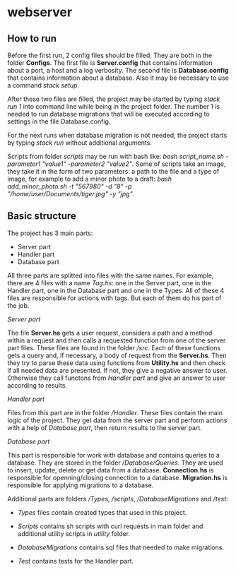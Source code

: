 # webserver

## How to run
Before the first run, 2 config files should be filled. They are both in the folder **Configs**.
The first file is **Server.config** that contains information about a port, a host and a log verbosity.
The second file is **Database.config** that contains information about a database.
Also it may be necessary to use a command *stack setup*.

After these two files are filled, the project may be started by typing *stack run 1* into command line while being in the project folder. The number 1 is needed to run database migrations that will be executed according to settings in the file Database.config.

For the next runs when database migration is not needed, the project starts by typing *stack run* without additional arguments.

Scripts from folder *scripts* may be run with bash like: *bash script_name.sh -parameter1 "value1" -parameter2 "value2"*. Some of scripts take an image, they take it in the form of two parameters: a path to the file and a type of image, for example to add a minor photo to a draft: *bash add_minor_photo.sh -t "567980" -d "8" -p "/home/user/Documents/tiger.jpg" -y "jpg"*. 

## Basic structure 
The project has 3 main parts:
- Server part
- Handler part
- Database part

All three parts are splitted into files with the same names. For example, there are 4 files with a name *Tag.hs*: one in the Server part, one in the Handler part, one in the Database part and one in the Types. All of these 4 files are responsible for actions with tags. But each of them do his part of the job.


*Server part*

The file **Server.hs** gets a user request, considers a path and a method within a request and then calls a requested function from one of the server part files. These files are found in the folder */src*.
Each of these functions gets a query and, if necessary, a body of request from the **Server.hs**. Then they try to parse these data using functions from **Utility.hs** and then check if all needed data are presented. If not, they give a negative answer to user. Otherwise they call functons from *Handler part* and give an answer to user according to results.


*Handler part*

Files from this part are in the folder */Handler*. These files contain the main logic of the project. They get data from the server part and perform actions with a help of *Database part*, then return results to the server part. 


*Database part*

This part is responsible for work with database and contains queries to a database. They are stored in the folder */Database/Queries*. They are used to insert, update, delete or get data from a database.
**Connection.hs** is responsible for openning/closing connection to a database.
**Migration.hs** is responsible for applying migrations to a database.


Additional parts are folders */Types*, */scripts*, */DatabaseMigrations* and */test*:

- *Types* files contain created types that used in this project.

- *Scripts* contains sh scripts with curl requests in main folder and additional utility scripts in *utility* folder. 

- *DatabaseMigrations* contains sql files that needed to make migrations.

- *Test* contains tests for the Handler part.
